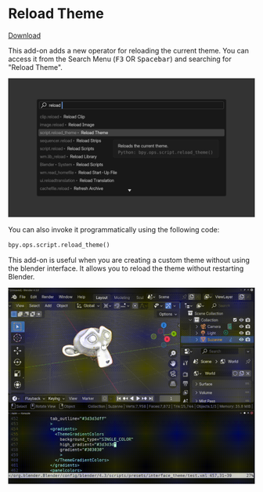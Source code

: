 # Reload Theme

[Download](https://extensions.blender.org/add-ons/reload-theme/)

This add-on adds a new operator for reloading the current theme. You can access it from the Search Menu (<kbd>F3</kbd> OR <kbd>Spacebar</kbd>) and searching for "Reload Theme".

![Blender's Search Menu with "reload " text as input. "Reload Theme" operator is highlighted in the results.](./assets/preview0.png)

You can also invoke it programmatically using the following code:

```python
bpy.ops.script.reload_theme()
```

This add-on is useful when you are creating a custom theme without using the blender interface. It allows you to reload the theme without restarting Blender.

![Demo for the reload-theme addon. The theme's XML file is being edited from the terminal. After changing a color, the "Reload Theme" operation is executed from the Search Menu, which updates the background color of the 3D viewport.](./assets/preview1.gif)
